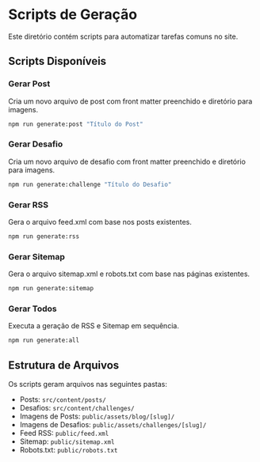 # Scripts de Geração

Este diretório contém scripts para automatizar tarefas comuns no site.

## Scripts Disponíveis

### Gerar Post

Cria um novo arquivo de post com front matter preenchido e diretório para imagens.

```bash
npm run generate:post "Título do Post"
```

### Gerar Desafio

Cria um novo arquivo de desafio com front matter preenchido e diretório para imagens.

```bash
npm run generate:challenge "Título do Desafio"
```

### Gerar RSS

Gera o arquivo feed.xml com base nos posts existentes.

```bash
npm run generate:rss
```

### Gerar Sitemap

Gera o arquivo sitemap.xml e robots.txt com base nas páginas existentes.

```bash
npm run generate:sitemap
```

### Gerar Todos

Executa a geração de RSS e Sitemap em sequência.

```bash
npm run generate:all
```

## Estrutura de Arquivos

Os scripts geram arquivos nas seguintes pastas:

- Posts: `src/content/posts/`
- Desafios: `src/content/challenges/`
- Imagens de Posts: `public/assets/blog/[slug]/`
- Imagens de Desafios: `public/assets/challenges/[slug]/`
- Feed RSS: `public/feed.xml`
- Sitemap: `public/sitemap.xml`
- Robots.txt: `public/robots.txt` 